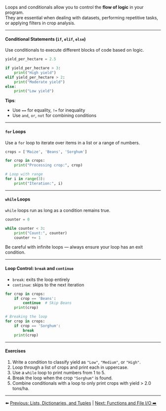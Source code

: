 Loops and conditionals allow you to control the **flow of logic** in your program.  
They are essential when dealing with datasets, performing repetitive tasks, or applying filters in crop analysis.

---

#### Conditional Statements (`if`, `elif`, `else`)

Use conditionals to execute different blocks of code based on logic.

```python
yield_per_hectare = 2.5

if yield_per_hectare > 3:
    print("High yield")
elif yield_per_hectare > 2:
    print("Moderate yield")
else:
    print("Low yield")
```

**Tips**:

- Use `==` for equality, `!=` for inequality
- Use `and`, `or`, `not` for combining conditions

---

#### `for` Loops

Use a `for` loop to iterate over items in a list or a range of numbers.

```python
crops = ['Maize', 'Beans', 'Sorghum']

for crop in crops:
    print("Processing crop:", crop)

# Loop with range
for i in range(3):
    print("Iteration:", i)
```

---

#### `while` Loops

`while` loops run as long as a condition remains true.

```python
counter = 0

while counter < 3:
    print("Count:", counter)
    counter += 1
```

Be careful with infinite loops — always ensure your loop has an exit condition.

---

#### Loop Control: `break` and `continue`

- `break`: exits the loop entirely
- `continue`: skips to the next iteration

```python
for crop in crops:
    if crop == 'Beans':
        continue  # Skip Beans
    print(crop)

# Breaking the loop
for crop in crops:
    if crop == 'Sorghum':
        break
    print(crop)
```

---

#### Exercises

1. Write a condition to classify yield as `"Low"`, `"Medium"`, or `"High"`.
2. Loop through a list of crops and print each in uppercase.
3. Use a `while` loop to print numbers from 1 to 5.
4. Break the loop when the crop `"Sorghum"` is found.
5. Combine conditionals with a loop to only print crops with yield > 2.0 tons/ha.


---

⬅️ [Previous: Lists, Dictionaries, and Tuples](Lists_Dictionaries_Tuples.md) | [Next: Functions and File I/O ➡️](Functions_and_File_IO.md)

